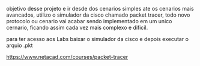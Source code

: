 objetivo desse projeto e ir desde dos cenarios simples ate os cenarios mais avancados, utilizo o simulador da cisco chamado packet tracer, todo novo protocolo ou cenario vai acabar sendo implementado em um unico cernario, ficando assim cada vez mais complexo e dificil. 

para ter acesso aos Labs baixar o simulador da cisco e depois executar o arquio .pkt

https://www.netacad.com/courses/packet-tracer

